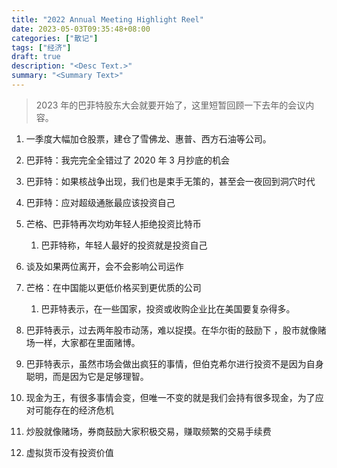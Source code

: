 ```yaml
---
title: "2022 Annual Meeting Highlight Reel"
date: 2023-05-03T09:35:48+08:00
categories: ["散记"]
tags: ["经济"]
draft: true
description: "<Desc Text.>"
summary: "<Summary Text>"
---
```


>   2023 年的巴菲特股东大会就要开始了，这里短暂回顾一下去年的会议内容。

1.   一季度大幅加仓股票，建仓了雪佛龙、惠普、西方石油等公司。

2.   巴菲特：我完完全全错过了 2020 年 3 月抄底的机会
3.   巴菲特：如果核战争出现，我们也是束手无策的，甚至会一夜回到洞穴时代
4.   巴菲特：应对超级通胀最应该投资自己
5.   芒格、巴菲特再次均劝年轻人拒绝投资比特币
     1.   巴菲特称，年轻人最好的投资就是投资自己
6.   谈及如果两位离开，会不会影响公司运作
7.   芒格：在中国能以更低价格买到更优质的公司
     1.   巴菲特表示，在一些国家，投资或收购企业比在美国要复杂得多。
8.   巴菲特表示，过去两年股市动荡，难以捉摸。在华尔街的鼓励下 ，股市就像赌场一样，大家都在里面赌博。
9.   巴菲特表示，虽然市场会做出疯狂的事情，但伯克希尔进行投资不是因为自身聪明，而是因为它是足够理智。
10.   现金为王，有很多事情会变，但唯一不变的就是我们会持有很多现金，为了应对可能存在的经济危机
11.   炒股就像赌场，券商鼓励大家积极交易，赚取频繁的交易手续费
12.   虚拟货币没有投资价值

